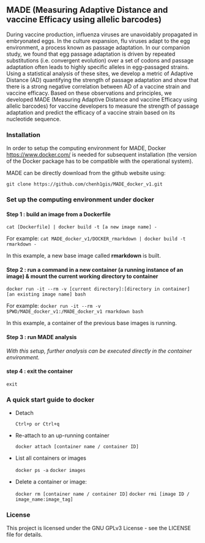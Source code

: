 ## MADE (Measuring Adaptive Distance and vaccine Efficacy using allelic barcodes)

During vaccine production, influenza viruses are unavoidably propagated in embryonated eggs. In the culture expansion, flu viruses adapt to the egg environment, a process known as passage adaptation. In our companion study, we found that egg passage adaptation is driven by repeated substitutions (i.e. convergent evolution) over a set of codons and passage adaptation often leads to highly specific alleles in egg-passaged strains. Using a statistical analysis of these sites, we develop a metric of Adaptive Distance (AD) quantifying the strength of passage adaptation and show that there is a strong negative correlation between AD of a vaccine strain and vaccine efficacy. Based on these observations and principles, we developed MADE (Measuring Adaptive Distance and vaccine Efficacy using allelic barcodes) for vaccine developers to measure the strength of passage adaptation and predict the efficacy of a vaccine strain based on its nucleotide sequence.


### Installation

In order to setup the computing environment for MADE, Docker https://www.docker.com/ is needed for subsequent installation (the version of the Docker package has to be compatible with the operational system). 
 
MADE can be directly download from the github website using:

   `git clone https://github.com/chenh1gis/MADE_docker_v1.git`
 
 
### Set up the computing environment under docker

#### Step 1 : build an image from a Dockerfile

   `cat [Dockerfile] | docker build -t [a new image name] -`
   
   For example:   `cat MADE_docker_v1/DOCKER_rmarkdown | docker build -t rmarkdown -`
   
   In this example, a new base image called **rmarkdown** is built.
    
#### Step 2 : run a command in a new container (a running instance of an image) & mount the current working directory to container

   `docker run -it --rm -v [current directory]:[directory in container] [an existing image name] bash`
   
   For example:   `docker run -it --rm -v $PWD/MADE_docker_v1:/MADE_docker_v1 rmarkdown bash`
   
   In this example, a container of the previous base images is running.
   
#### Step 3 : run MADE analysis

   *With this setup, further analysis can be executed directly in the container environment.*

#### step 4 : exit the container

   `exit`
 
### A quick start guide to docker
 
* Detach

   `Ctrl+p or Ctrl+q`
 
* Re-attach to an up-running container

   `docker attach [container name / container ID]`
 
* List all containers or images

   `docker ps -a`
   `docker images`
 
* Delete a container or image:

   `docker rm [container name / container ID]`
   `docker rmi [image ID / image_name:image_tag]`
 
 
### License
This project is licensed under the GNU GPLv3 License - see the LICENSE file for details.
